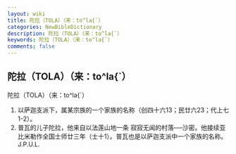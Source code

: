 ```yaml
---
layout: wiki
title: 陀拉（TOLA）（来：to^la{`）
categories: NewBibleDictionary
description: 陀拉（TOLA）（来：to^la{`）
keywords: 陀拉（TOLA）（来：to^la{`）
comments: false
---
```


## 陀拉（TOLA）（来：to^la{`）



陀拉（TOLA）（来：to^la{`）
1. 以萨迦支派下，属某宗族的一个家族的名称（创四十六13；民廿六23；代上七1-2）。
2. 普瓦的儿子陀拉，他来自以法莲山地一条 寂寂无闻的村落──沙密。他接续亚比米勒作全国士师廿三年（士十1）。普瓦也是以萨迦支派中一个家族的名称。
J.P.U.L.




